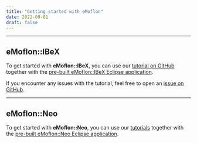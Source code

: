 ```yaml
---
title: "Getting started with eMoflon"
date: 2022-09-01
draft: false
---
```


___
## eMoflon::IBeX

To get started with **eMoflon::IBeX**, you can use our [tutorial on GitHub](https://github.com/eMoflon/emoflon-ibex-tutorial/releases/latest) together with the [pre-built eMoflon::IBeX Eclipse application](../download/#pre-built-eclipse-application-ibex).

If you encounter any issues with the tutorial, feel free to open an [issue on GitHub](https://github.com/eMoflon/emoflon-ibex-tutorial/issues).


___
## eMoflon::Neo

To get started with **eMoflon::Neo**, you can use our [tutorials](https://github.com/eMoflon/emoflon-neo-updatesite) together with the [pre-built eMoflon::Neo Eclipse application](../download/#pre-built-eclipse-application-neo).
